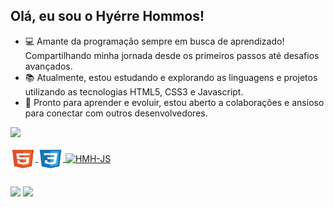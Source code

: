 ## Olá, eu sou o Hyérre Hommos!

- 💻 Amante da programação sempre em busca de aprendizado! Compartilhando minha jornada desde os primeiros passos até desafios avançados.
- 📚 Atualmente, estou estudando e explorando as linguagens e projetos utilizando as tecnologias HTML5, CSS3 e Javascript. 
- 🚀 Pronto para aprender e evoluir, estou aberto a colaborações e ansioso para conectar com outros desenvolvedores.

<div>
  <a href="https://beacons.ai/hyerremhommos">
  <img height="180em" src="https://github-readme-stats.vercel.app/api/top-langs/?username=hyerremhommos&layout=compact&langs_count=16&theme=dark"/>
</div>

<div style="display: inline_block"><br>
  <img align="center" alt="HMH-HTML" height="30" width="40" src="https://raw.githubusercontent.com/devicons/devicon/master/icons/html5/html5-original.svg">
  <img align="center" alt="HMH-CSS" height="30" width="40" src="https://raw.githubusercontent.com/devicons/devicon/master/icons/css3/css3-original.svg">
  <img align="center" alt="HMH-JS" height="30" width="40" src="https://cdn.jsdelivr.net/gh/devicons/devicon/icons/javascript/javascript-original.svg" />  
</div>

##

<div> 
  <a href = "mailto:hyerrehommos@gmail.com"><img src="https://img.shields.io/badge/-Gmail-%23333?style=for-the-badge&logo=gmail&logoColor=white" target="_blank"></a>
  <a href="https://www.linkedin.com/checkpoint/challenge/AgEYl8ibfmGZuwAAAY9D5q4dz7Qi40oRDfRD_snixyYtrxtxh1n_EF2Rx0KCAKuEOA_wsJVuI9RJ08Y34aDuZNxPbmBgLg?ut=2C6BdRY_-D6Hg1" target="_blank"><img src="https://img.shields.io/badge/-LinkedIn-%230077B5?style=for-the-badge&logo=linkedin&logoColor=white" target="_blank"></a>
</div>

